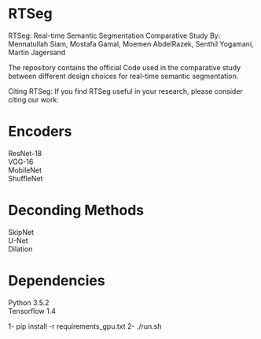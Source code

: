 
# RTSeg
RTSeg: Real-time Semantic Segmentation Comparative Study
By: Mennatullah Siam, Mostafa Gamal, Moemen AbdelRazek, Senthil Yogamani, Martin Jagersand

The repository contains the official Code used in the comparative study between different design choices for real-time semantic segmentation.

Citing RTSeg: 
If you find RTSeg useful in your research, please consider citing our work: 


# Encoders
ResNet-18  
VGG-16  
MobileNet  
ShuffleNet

# Deconding Methods
SkipNet   
U-Net  
Dilation

# Dependencies
Python 3.5.2  
Tensorflow 1.4

1- pip install -r requirements_gpu.txt 
2- ./run.sh
